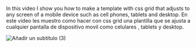 In this video I show you how to make a template with css grid that adjusts to any screen of a mobile device such as cell phones, tablets and desktop.
En este video les muestro como hacer con css grid una plantilla que se ajusta a cualquier pantalla de dispositivo movil como celulares , tablets y desktop.

![Añadir un subtítulo (3)](https://user-images.githubusercontent.com/77827140/125159467-241bfa00-e13d-11eb-8262-faf1fb5afb7a.png)
